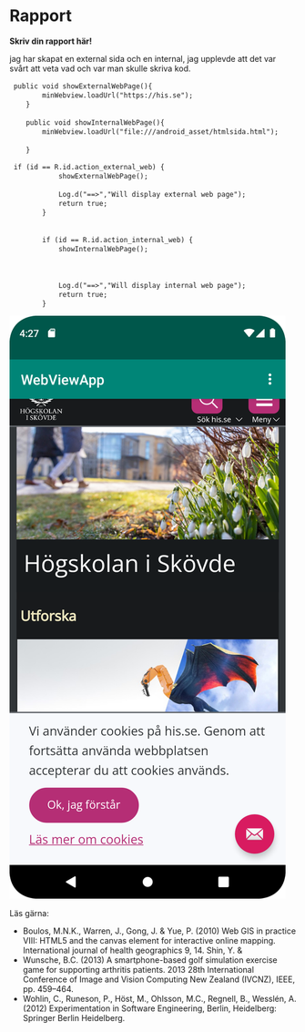 
# Rapport

**Skriv din rapport här!**

jag har skapat en external sida och en internal, jag upplevde att det var svårt att veta vad och var man skulle skriva kod.


```
 public void showExternalWebPage(){
        minWebview.loadUrl("https://his.se");
    }

    public void showInternalWebPage(){
        minWebview.loadUrl("file:///android_asset/htmlsida.html");

    }
```
```
 if (id == R.id.action_external_web) {
            showExternalWebPage();

            Log.d("==>","Will display external web page");
            return true;
        }


        if (id == R.id.action_internal_web) {
            showInternalWebPage();



            Log.d("==>","Will display internal web page");
            return true;
        }
```





![](Screenshot_20220427_162813.png)

Läs gärna:

- Boulos, M.N.K., Warren, J., Gong, J. & Yue, P. (2010) Web GIS in practice VIII: HTML5 and the canvas element for interactive online mapping. International journal of health geographics 9, 14. Shin, Y. &
- Wunsche, B.C. (2013) A smartphone-based golf simulation exercise game for supporting arthritis patients. 2013 28th International Conference of Image and Vision Computing New Zealand (IVCNZ), IEEE, pp. 459–464.
- Wohlin, C., Runeson, P., Höst, M., Ohlsson, M.C., Regnell, B., Wesslén, A. (2012) Experimentation in Software Engineering, Berlin, Heidelberg: Springer Berlin Heidelberg.
